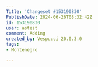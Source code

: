```yaml
---
Title: 'Changeset #153190830'
PublishDate: 2024-06-26T08:32:42Z
id: 153190830
user: astest
comment: Adding
created_by: Vespucci 20.0.3.0
tags:
- Montenegro

---
```

